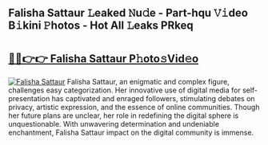 ## Falisha Sattaur 𝙻eaked 𝙽u𝚍e - Part-hqu 𝚅𝚒deo B𝚒kini 𝙿hotos - Hot All 𝙻eaks PRkeq

# <h2><a href="http://ld4nq4.urlbe.top/?page=Falisha+Sattaur">🔗🔗👉👉 Falisha Sattaur P𝚑oto𝚜Vid𝚎o</a></h2>

[![Falisha Sattaur](https://i.imgur.com/eBuTRDB.gif)](http://ld4nq4.urlbe.top/?page=Falisha+Sattaur)
Falisha Sattaur, an enigmatic and complex figure, challenges easy categorization. Her innovative use of digital media for self-presentation has captivated and enraged followers, stimulating debates on privacy, artistic expression, and the essence of online communities. Though her future plans are unclear, her role in redefining the digital sphere is unquestionable. With unwavering determination and undeniable enchantment, Falisha Sattaur impact on the digital community is immense.
